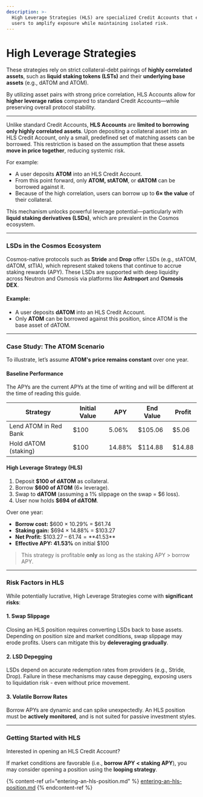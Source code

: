 ```yaml
---
description: >-
  High Leverage Strategies (HLS) are specialized Credit Accounts that enable
  users to amplify exposure while maintaining isolated risk.
---
```


# High Leverage Strategies

These strategies rely on strict collateral-debt pairings of **highly correlated assets**, such as **liquid staking tokens (LSTs)** and their **underlying base assets** (e.g., dATOM and ATOM).

By utilizing asset pairs with strong price correlation, HLS Accounts allow for **higher leverage ratios** compared to standard Credit Accounts—while preserving overall protocol stability.

***

Unlike standard Credit Accounts, **HLS Accounts** are **limited to borrowing only highly correlated assets**. Upon depositing a collateral asset into an HLS Credit Account, only a small, predefined set of matching assets can be borrowed. This restriction is based on the assumption that these assets **move in price together**, reducing systemic risk.

For example:

* A user deposits **ATOM** into an HLS Credit Account.
* From this point forward, only **ATOM, stATOM**, or **dATOM** can be borrowed against it.
* Because of the high correlation, users can borrow up to **6× the value** of their collateral.

This mechanism unlocks powerful leverage potential—particularly with **liquid staking derivatives (LSDs)**, which are prevalent in the Cosmos ecosystem.

***

### LSDs in the Cosmos Ecosystem

Cosmos-native protocols such as **Stride** and **Drop** offer LSDs (e.g., stATOM, dATOM, stTIA), which represent staked tokens that continue to accrue staking rewards (APY). These LSDs are supported with deep liquidity across Neutron and Osmosis via platforms like **Astroport** and **Osmosis DEX**.

#### Example:

* A user deposits **dATOM** into an HLS Credit Account.
* Only **ATOM** can be borrowed against this position, since ATOM is the base asset of dATOM.

***

### Case Study: The ATOM Scenario

To illustrate, let’s assume **ATOM's price remains constant** over one year.

#### Baseline Performance

The APYs are the current APYs at the time of writing and will be different at the time of reading this guide.

| Strategy              | Initial Value | APY    | End Value | Profit |
| --------------------- | ------------- | ------ | --------- | ------ |
| Lend ATOM in Red Bank | $100          | 5.06%  | $105.06   | $5.06  |
| Hold dATOM (staking)  | $100          | 14.88% | $114.88   | $14.88 |

#### High Leverage Strategy (HLS)

1. Deposit **$100 of dATOM** as collateral.
2. Borrow **$600 of ATOM** (6× leverage).
3. Swap to **dATOM** (assuming a 1% slippage on the swap = $6 loss).
4. User now holds **$694 of dATOM**.

Over one year:

* **Borrow cost:** $600 × 10.29% = $61.74
* **Staking gain:** $694 × 14.88% = $103.27
* **Net Profit:** $103.27 – $61.74 = **$41.53**
* **Effective APY:** **41.53%** on initial $100

> This strategy is profitable **only** as long as the staking APY > borrow APY.

***

### Risk Factors in HLS

While potentially lucrative, High Leverage Strategies come with **significant risks**:

#### 1. **Swap Slippage**

Closing an HLS position requires converting LSDs back to base assets. Depending on position size and market conditions, swap slippage may erode profits. Users can mitigate this by **deleveraging gradually**.

#### 2. **LSD Depegging**

LSDs depend on accurate redemption rates from providers (e.g., Stride, Drop). Failure in these mechanisms may cause depegging, exposing users to liquidation risk - even without price movement.

#### 3. **Volatile Borrow Rates**

Borrow APYs are dynamic and can spike unexpectedly. An HLS position must be **actively monitored**, and is not suited for passive investment styles.

***

### Getting Started with HLS

Interested in opening an HLS Credit Account?

If market conditions are favorable (i.e., **borrow APY < staking APY**), you may consider opening a position using the **looping strategy**.

{% content-ref url="entering-an-hls-position.md" %}
[entering-an-hls-position.md](entering-an-hls-position.md)
{% endcontent-ref %}
